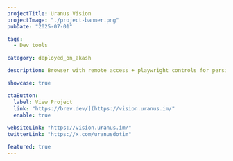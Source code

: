 ```yaml
---
projectTitle: Uranus Vision
projectImage: "./project-banner.png" 
pubDate: "2025-07-01" 

tags: 
  - Dev tools

category: deployed_on_akash

description: Browser with remote access + playwright controls for persistent state browser automation for AI agents

showcase: true 

ctaButton:
  label: View Project
  link: "https://brev.dev/](https://vision.uranus.im/"
  enable: true
  
websiteLink: "https://vision.uranus.im/" 
twitterLink: "https://x.com/uranusdotim" 

featured: true 
---
```


